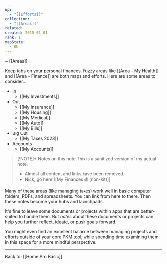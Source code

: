 ```yaml
---
up:
  - "[[Efforts]]"
collection:
  - "[[Areas]]"
related: 
created: 2015-01-01
rank: 1
mapState:
  - 🟩
---
```

~ [[Areas]] 

Keep tabs on your personal finances. 
Fuzzy areas like [[Area - My Health]] and [[Area - Finance]] are both maps and efforts.
Here are some areas to consider...

- In
	- [[My Investments]]
- Out
	- [[My Insurance]]
	- [[My Housing]]
	- [[My Medical]]
	- [[My Auto]]
	- [[My Bills]]
- Big Out
	- [[My Taxes 2023]]
- Accounts
	- [[My Accounts]]

> [!NOTE]+ Notes on this note
> This is a sanitized version of my actual note. 
> - Almost all content and links have been removed.
> - Nick, go here [[My Finances 💰 (non-kit)]]

Many of these areas (like managing taxes) work well in basic computer folders, PDFs, and spreadsheets. You can link from here to there. Then these notes become your hubs and launchpads. 

It's fine to leave some documents or projects within apps that are better-suited to handle them. But *notes* about these documents or projects can help you further reflect, ideate, or push goals forward. 

You might even find an excellent balance between managing projects and efforts outside of your core PKM tool, while spending time examining them in this space for a more mindful perspective.

---

Back to: [[Home Pro Basic]] 
